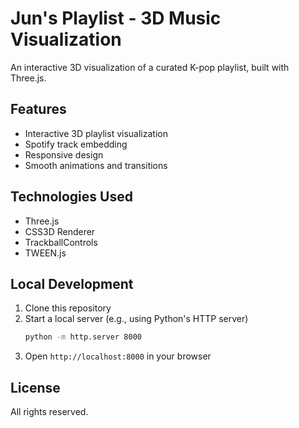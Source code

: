 # Jun's Playlist - 3D Music Visualization

An interactive 3D visualization of a curated K-pop playlist, built with Three.js.

## Features
- Interactive 3D playlist visualization
- Spotify track embedding
- Responsive design
- Smooth animations and transitions

## Technologies Used
- Three.js
- CSS3D Renderer
- TrackballControls
- TWEEN.js

## Local Development
1. Clone this repository
2. Start a local server (e.g., using Python's HTTP server)
   ```bash
   python -m http.server 8000
   ```
3. Open `http://localhost:8000` in your browser

## License
All rights reserved.
